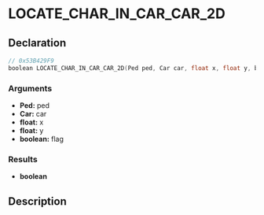 # LOCATE_CHAR_IN_CAR_CAR_2D

## Declaration
```cpp
// 0x53B429F9
boolean LOCATE_CHAR_IN_CAR_CAR_2D(Ped ped, Car car, float x, float y, boolean flag);
```

### Arguments
- **Ped:** ped
- **Car:** car
- **float:** x
- **float:** y
- **boolean:** flag

### Results
- **boolean**

## Description
